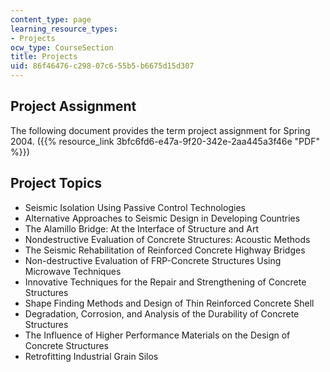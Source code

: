 ```yaml
---
content_type: page
learning_resource_types:
- Projects
ocw_type: CourseSection
title: Projects
uid: 86f46476-c298-07c6-55b5-b6675d15d307
---
```


Project Assignment
------------------

The following document provides the term project assignment for Spring 2004. ({{% resource_link 3bfc6fd6-e47a-9f20-342e-2aa445a3f46e "PDF" %}})

Project Topics
--------------

*   Seismic Isolation Using Passive Control Technologies
*   Alternative Approaches to Seismic Design in Developing Countries
*   The Alamillo Bridge: At the Interface of Structure and Art
*   Nondestructive Evaluation of Concrete Structures: Acoustic Methods
*   The Seismic Rehabilitation of Reinforced Concrete Highway Bridges
*   Non-destructive Evaluation of FRP-Concrete Structures Using Microwave Techniques
*   Innovative Techniques for the Repair and Strengthening of Concrete Structures
*   Shape Finding Methods and Design of Thin Reinforced Concrete Shell
*   Degradation, Corrosion, and Analysis of the Durability of Concrete Structures
*   The Influence of Higher Performance Materials on the Design of Concrete Structures
*   Retrofitting Industrial Grain Silos
